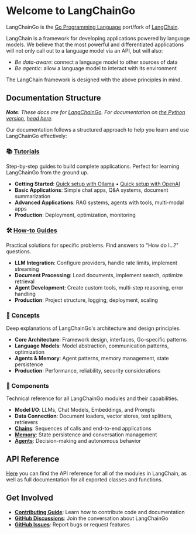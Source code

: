# Welcome to LangChainGo


LangChainGo is the [Go Programming Language](https://go.dev/) port/fork of
[LangChain](https://www.langchain.com/).

LangChain is a framework for developing applications powered by language models. We believe that the most powerful and differentiated applications will not only call out to a language model via an API, but will also:

- _Be data-aware_: connect a language model to other sources of data
- _Be agentic_: allow a language model to interact with its environment

The LangChain framework is designed with the above principles in mind.

## Documentation Structure

_**Note**: These docs are for [LangChainGo](https://github.com/vxcontrol/langchaingo). For documentation on [the Python version](https://github.com/langchain-ai/langchain), [head here](https://python.langchain.com/docs)._

Our documentation follows a structured approach to help you learn and use LangChainGo effectively:

### 📚 [Tutorials](./tutorials/)
Step-by-step guides to build complete applications. Perfect for learning LangChainGo from the ground up.

- **Getting Started**: [Quick setup with Ollama](./getting-started/guide-ollama.mdx) • [Quick setup with OpenAI](./getting-started/guide-openai.mdx)
- **Basic Applications**: Simple chat apps, Q&A systems, document summarization
- **Advanced Applications**: RAG systems, agents with tools, multi-modal apps
- **Production**: Deployment, optimization, monitoring

### 🛠️ [How-to Guides](./how-to/)
Practical solutions for specific problems. Find answers to "How do I...?" questions.

- **LLM Integration**: Configure providers, handle rate limits, implement streaming
- **Document Processing**: Load documents, implement search, optimize retrieval
- **Agent Development**: Create custom tools, multi-step reasoning, error handling
- **Production**: Project structure, logging, deployment, scaling

### 🧠 [Concepts](./concepts/)
Deep explanations of LangChainGo's architecture and design principles.

- **Core Architecture**: Framework design, interfaces, Go-specific patterns
- **Language Models**: Model abstraction, communication patterns, optimization
- **Agents & Memory**: Agent patterns, memory management, state persistence
- **Production**: Performance, reliability, security considerations

### 🔧 Components
Technical reference for all LangChainGo modules and their capabilities.

- **Model I/O**: LLMs, Chat Models, Embeddings, and Prompts
- **Data Connection**: Document loaders, vector stores, text splitters, retrievers
- **[Chains](./modules/chains/)**: Sequences of calls and end-to-end applications
- **[Memory](./modules/memory/)**: State persistence and conversation management
- **[Agents](./modules/agents/)**: Decision-making and autonomous behavior

## API Reference

[Here](https://pkg.go.dev/github.com/vxcontrol/langchaingo) you can find the API reference for all of the modules in LangChain, as well as full documentation for all exported classes and functions.

## Get Involved

- **[Contributing Guide](/docs/contributing)**: Learn how to contribute code and documentation
- **[GitHub Discussions](https://github.com/vxcontrol/langchaingo/discussions)**: Join the conversation about LangChainGo
- **[GitHub Issues](https://github.com/vxcontrol/langchaingo/issues)**: Report bugs or request features
